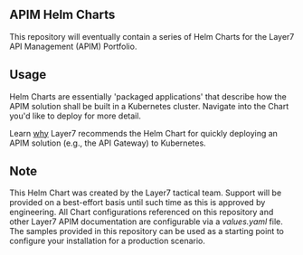 ## APIM Helm Charts
This repository will eventually contain a series of Helm Charts for the Layer7 API Management (APIM) Portfolio.


## Usage
Helm Charts are essentially 'packaged applications' that describe how the APIM solution shall be built in a Kubernetes cluster. Navigate into the Chart you'd like to deploy for more detail. 

Learn [why](https://techdocs.broadcom.com/us/en/ca-enterprise-software/layer7-api-management/api-gateway/congw-10-0/install-configure-upgrade/configuring-the-container-gateway.html) Layer7 recommends the Helm Chart for quickly deploying an APIM solution (e.g., the API Gateway) to Kubernetes. 

## Note
This Helm Chart was created by the Layer7 tactical team. Support will be provided on a best-effort basis until such time as this is approved by engineering. All Chart configurations referenced on this repository and other Layer7 APIM documentation are configurable via a <i>values.yaml</i> file. The samples provided in this repository can be used as a starting point to configure your installation for a production scenario.
